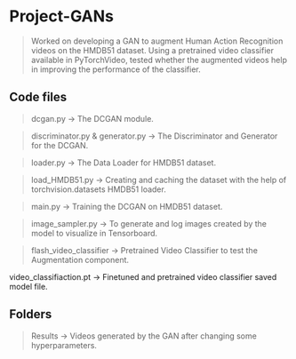# Project-GANs
> Worked on developing a GAN to augment Human Action Recognition videos on the HMDB51 dataset.
> Using a pretrained video classifier available in PyTorchVideo, tested whether the augmented videos help in improving the performance of the classifier.
## Code files
> dcgan.py -> The DCGAN module. 

> discriminator.py & generator.py -> The Discriminator and Generator for the DCGAN.

> loader.py -> The Data Loader for HMDB51 dataset.

> load_HMDB51.py -> Creating and caching the dataset with the help of torchvision.datasets HMDB51 loader.

> main.py -> Training the DCGAN on HMDB51 dataset.

>image_sampler.py -> To generate and log images created by the model to visualize in Tensorboard. 

> flash_video_classifier -> Pretrained Video Classifier to test the Augmentation component.

video_classifiaction.pt -> Finetuned and pretrained video classifier saved model file.

## Folders
> Results -> Videos generated by the GAN after changing some hyperparameters.
